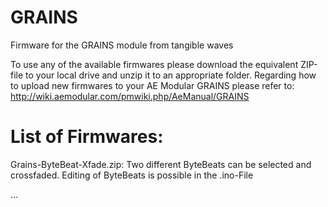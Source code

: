 # GRAINS
Firmware for the GRAINS module from tangible waves

To use any of the available firmwares please download the equivalent ZIP-file to your local drive and unzip it to an appropriate folder.
Regarding how to upload new firmwares to your AE Modular GRAINS please refer to: http://wiki.aemodular.com/pmwiki.php/AeManual/GRAINS

List of Firmwares:
==================
Grains-ByteBeat-Xfade.zip: 
Two different ByteBeats can be selected and crossfaded. Editing of ByteBeats is possible in the .ino-File

...
